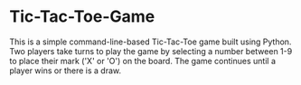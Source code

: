 # Tic-Tac-Toe-Game
This is a simple command-line-based Tic-Tac-Toe game built using Python. Two players take turns to play the game by selecting a number between 1-9 to place their mark ('X' or 'O') on the board. The game continues until a player wins or there is a draw.
